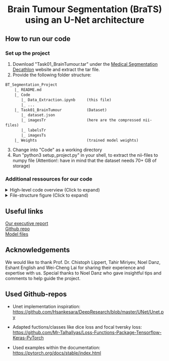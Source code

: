 # <div align="center">Brain Tumour Segmentation (BraTS) <br/> using an U-Net architecture</div>

## How to run our code
### Set up the project
1. Download "Task01_BrainTumour.tar" under the [Medical Segmentation Decathlon](http://medicaldecathlon.com) website and extract the tar file.
2. Provide the following folder structure:
```
BT_Segmentation_Project
    |_ README.md
    |_ Code
       |_ Data_Extraction.ipynb     (this file)
       |_ ...
    |_ Task01_BrainTumour           (Dataset)
       |_ dataset.json
       |_ imagesTr                  (here are the compressed nii-files)
       |_ labelsTr
       |_ imagesTs
    |_ Weights                      (trained model weights)
```
3. Change into "Code" as a working directory
4. Run "python3 setup_project.py" in your shell, to extract the nii-files to numpy file (Attention!: have in mind that the dataset needs 70+ GB of storage)


### Additional ressources for our code
<details>
  <summary>High-level code overview (Click to expand)</summary>

### Code Overview
#### Notebooks
- demo.ipynb:<br/>
Here we are executed our code, extracted results from it and visualized our results for our paper. Every discovery that we mention in our paper comes from here.

#### Python-files
- custom_losses.py:<br/>
Here you can find custom programmed losses. In addition you can find get_loss to calculate automatically the loss for a provieded loss-function. 

- data_loading.py:<br/>
Here you can find the dataloader. The function get_train_test_iters gives you the data iterators. 

- dataset_utils.py:<br/>
Here you can find everything ragarding to manipulate and processing data.

- train.py:<br/>
Here you can find the train_model function to train a model.

#### Folders
- Optional:<br/>
Here we are experimenting with our code.

- Architectures:<br/>
Here you can find all model architectures that we build.
</details>


<details>
  <summary>File-structure figure (Click to expand)</summary>
<p align="left"><img src="https://github.com/Space-Dream-42/brainTumourProject/blob/main/images/filestructure.jpg?raw=true" width="700" height="500"></p>
</details>


## Useful links
[Our executive report](executive_report.pdf)  <br/>
[Github repo](https://github.com/Space-Dream-42/brainTumourProject) <br/>
[Model files](https://drive.google.com/drive/folders/1pTMtH2817WEceukKP52Lep9QR-ZB2WKz?usp=sharing) <br/>


## Acknowledgements
We would like to thank Prof. Dr. Chistoph Lippert, Tahir Miriyev, Noel Danz, Eshant English and Wei-Cheng Lai for sharing their experience and expertise with us. Special thanks to Noel Danz who gave insightful tips and comments to help guide the project.


## Used Github-repos
- Unet implementation inspiration: <br/>
https://github.com/Hsankesara/DeepResearch/blob/master/UNet/Unet.py <br/>

- Adapted fuctions/classes like dice loss and focal tversky loss: <br/>
https://github.com/Mr-TalhaIlyas/Loss-Functions-Package-Tensorflow-Keras-PyTorch <br/>

- Used examples within the documentation: <br/>
https://pytorch.org/docs/stable/index.html
